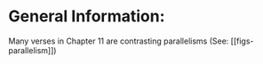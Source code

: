 # General Information:

Many verses in Chapter 11 are contrasting parallelisms (See: [[figs-parallelism]])